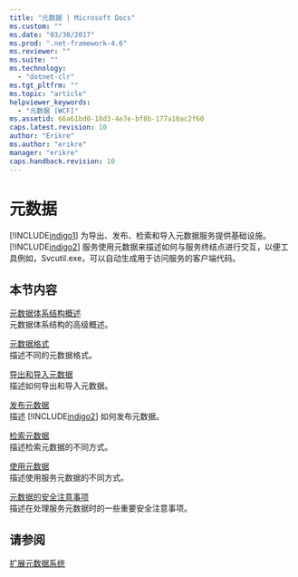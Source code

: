 ```yaml
---
title: "元数据 | Microsoft Docs"
ms.custom: ""
ms.date: "03/30/2017"
ms.prod: ".net-framework-4.6"
ms.reviewer: ""
ms.suite: ""
ms.technology: 
  - "dotnet-clr"
ms.tgt_pltfrm: ""
ms.topic: "article"
helpviewer_keywords: 
  - "元数据 [WCF]"
ms.assetid: 66a61bd0-18d3-4e7e-bf8b-177a10ac2f60
caps.latest.revision: 10
author: "Erikre"
ms.author: "erikre"
manager: "erikre"
caps.handback.revision: 10
---
```

# 元数据
[!INCLUDE[indigo1](../../../../includes/indigo1-md.md)] 为导出、发布、检索和导入元数据服务提供基础设施。[!INCLUDE[indigo2](../../../../includes/indigo2-md.md)] 服务使用元数据来描述如何与服务终结点进行交互，以便工具例如，Svcutil.exe，可以自动生成用于访问服务的客户端代码。  
  
## 本节内容  
 [元数据体系结构概述](../../../../docs/framework/wcf/feature-details/metadata-architecture-overview.md)  
 元数据体系结构的高级概述。  
  
 [元数据格式](../../../../docs/framework/wcf/feature-details/metadata-formats.md)  
 描述不同的元数据格式。  
  
 [导出和导入元数据](../../../../docs/framework/wcf/feature-details/exporting-and-importing-metadata.md)  
 描述如何导出和导入元数据。  
  
 [发布元数据](../../../../docs/framework/wcf/feature-details/publishing-metadata.md)  
 描述 [!INCLUDE[indigo2](../../../../includes/indigo2-md.md)] 如何发布元数据。  
  
 [检索元数据](../../../../docs/framework/wcf/feature-details/retrieving-metadata.md)  
 描述检索元数据的不同方式。  
  
 [使用元数据](../../../../docs/framework/wcf/feature-details/using-metadata.md)  
 描述使用服务元数据的不同方式。  
  
 [元数据的安全注意事项](../../../../docs/framework/wcf/feature-details/security-considerations-with-metadata.md)  
 描述在处理服务元数据时的一些重要安全注意事项。  
  
## 请参阅  
 [扩展元数据系统](../../../../docs/framework/wcf/extending/extending-the-metadata-system.md)
